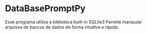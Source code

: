 # DataBasePromptPy
Esse programa utiliza a biblioteca built-in SQLite3
Permite manipular arquivos de bancos de dados de forma intuitíva e rápida.
